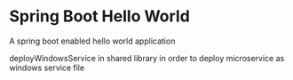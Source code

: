# Spring Boot Hello World

A spring boot enabled hello world application

deployWindowsService in shared library in order to deploy microservice as windows service file

